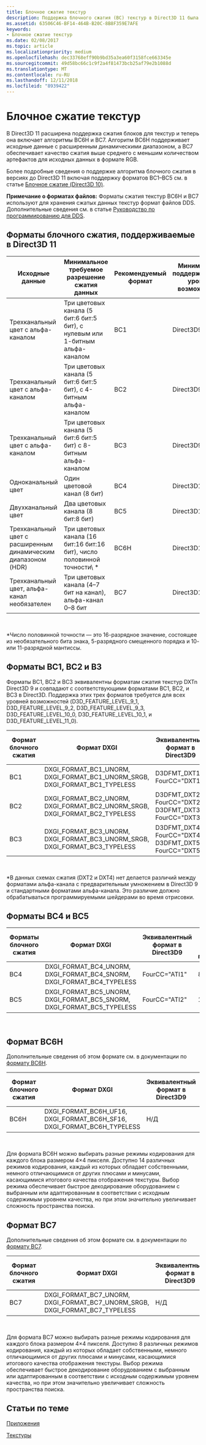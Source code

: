 ```yaml
---
title: Блочное сжатие текстур
description: Поддержка блочного сжатия (BC) текстур в Direct3D 11 была расширена, и теперь включает алгоритмы BC6H и BC7.
ms.assetid: 63506C46-BF14-464B-B20C-8B8F359E7AFE
keywords:
- Блочное сжатие текстур
ms.date: 02/08/2017
ms.topic: article
ms.localizationpriority: medium
ms.openlocfilehash: dec33768eff90b9bd35a3ea60f3158fce663345e
ms.sourcegitcommit: 49d58bc66c1c9f2a4f81473bcb25af79e2b1088d
ms.translationtype: MT
ms.contentlocale: ru-RU
ms.lasthandoff: 12/11/2018
ms.locfileid: "8939422"
---
```

# <a name="texture-block-compression"></a>Блочное сжатие текстур


В Direct3D 11 расширена поддержка сжатия блоков для текстур и теперь она включает алгоритмы BC6H и BC7. Алгоритм BC6H поддерживает исходные данные с расширенным динамическими диапазоном, а BC7 обеспечивает качество сжатия выше среднего с меньшим количеством артефактов для исходных данных в формате RGB.

Более подробные сведения о поддержке алгоритма блочного сжатия в версиях до Direct3D 11 включая поддержку форматов BC1–BC5 см. в статье [Блочное сжатие (Direct3D 10)](https://msdn.microsoft.com/library/windows/desktop/bb694531).

**Примечание о форматах файлов:** Форматы сжатия текстур BC6H и BC7 используют для хранения сжатых данных текстур формат файлов DDS. Дополнительные сведения см. в статье [Руководство по программированию для DDS](https://msdn.microsoft.com/library/windows/desktop/bb943991).

## <a name="span-idblockcompressionformatssupportedindirect3d11spanspan-idblockcompressionformatssupportedindirect3d11spanspan-idblockcompressionformatssupportedindirect3d11spanblock-compression-formats-supported-in-direct3d-11"></a><span id="Block_Compression_Formats_Supported_in_Direct3D_11"></span><span id="block_compression_formats_supported_in_direct3d_11"></span><span id="BLOCK_COMPRESSION_FORMATS_SUPPORTED_IN_DIRECT3D_11"></span>Форматы блочного сжатия, поддерживаемые в Direct3D 11


| Исходные данные                                  | Минимальное требуемое разрешение сжатия данных                              | Рекомендуемый формат | Минимальный поддерживаемый уровень возможностей |
|----------------------------------------------|---------------------------------------------------------------------------|--------------------|---------------------------------|
| Трехканальный цвет с альфа-каналом       | Три цветовых канала (5 бит:6 бит:5 бит), с нулевым или 1-битным альфа-каналом  | BC1                | Direct3D9.1                    |
| Трехканальный цвет с альфа-каналом       | Три цветовых канала (5 бит:6 бит:5 бит), с 4-битным альфа-каналом         | BC2                | Direct3D9.1                    |
| Трехканальный цвет с альфа-каналом       | Три цветовых канала (5 бит:6 бит:5 бит) с 8-битным альфа-каналом          | BC3                | Direct3D9.1                    |
| Одноканальный цвет                            | Один цветовой канал (8 бит)                                                | BC4                | Direct3D10                     |
| Двухканальный цвет                            | Два цветовых канала (8 бит:8 бит)                                        | BC5                | Direct3D10                     |
| Трехканальный цвет с расширенным динамическим диапазоном (HDR) | Три цветовых канала (16 бит:16 бит:16 бит), число половинной точности\ * | BC6H               | Direct3D11                     |
| Трехканальный цвет, альфа-канал необязателен  | Три цветовых канала (4–7 бит на канал), альфа-канал 0–8 бит  | BC7                | Direct3D11                     |

 

\*Число половинной точности — это 16-разрядное значение, состоящее из необязательного бита знака, 5-разрядного смещенного порядка и 10- или 11-разрядной мантиссы.
## <a name="span-idbc1bc2andb3formatsspanspan-idbc1bc2andb3formatsspanspan-idbc1bc2andb3formatsspanbc1-bc2-and-b3-formats"></a><span id="BC1__BC2__and_B3_Formats"></span><span id="bc1__bc2__and_b3_formats"></span><span id="BC1__BC2__AND_B3_FORMATS"></span>Форматы BC1, BC2 и В3


Форматы BC1, BC2 и BC3 эквивалентны форматам сжатия текстур DXTn Direct3D 9 и совпадают с соответствующими форматами BC1, BC2, и BC3 в Direct3D. Поддержка этих трех форматов требуется для всех уровней возможностей (D3D\_FEATURE\_LEVEL\_9\_1, D3D\_FEATURE\_LEVEL\_9\_2, D3D\_FEATURE\_LEVEL\_9\_3, D3D\_FEATURE\_LEVEL\_10\_0, D3D\_FEATURE\_LEVEL\_10\_1, и D3D\_FEATURE\_LEVEL\_11\_0).

| Формат блочного сжатия | Формат DXGI                                                                           | Эквивалентный формат в Direct3D9                               | Байт в блоке 4×4 пикселя |
|--------------------------|---------------------------------------------------------------------------------------|------------------------------------------------------------|---------------------------|
| BC1                      | DXGI\_FORMAT\_BC1\_UNORM, DXGI\_FORMAT\_BC1\_UNORM\_SRGB, DXGI\_FORMAT\_BC1\_TYPELESS | D3DFMT\_DXT1, FourCC="DXT1"                                | 8                         |
| BC2                      | DXGI\_FORMAT\_BC2\_UNORM, DXGI\_FORMAT\_BC2\_UNORM\_SRGB, DXGI\_FORMAT\_BC2\_TYPELESS | D3DFMT\_DXT2\*, FourCC="DXT2", D3DFMT\_DXT3, FourCC="DXT3" | 16                        |
| BC3                      | DXGI\_FORMAT\_BC3\_UNORM, DXGI\_FORMAT\_BC3\_UNORM\_SRGB, DXGI\_FORMAT\_BC3\_TYPELESS | D3DFMT\_DXT4\*, FourCC="DXT4", D3DFMT\_DXT5, FourCC="DXT5" | 16                        |

 

\*В данных схемах сжатия (DXT2 и DXT4) нет делается различий между форматами альфа-канала с предварительным умножением в Direct3D 9 и стандартными форматами альфа-канала. Это различие должно обрабатываться программируемыми шейдерами во время отрисовки.

## <a name="span-idbc4andbc5formatsspanspan-idbc4andbc5formatsspanspan-idbc4andbc5formatsspanbc4-and-bc5-formats"></a><span id="BC4_and_BC5_Formats"></span><span id="bc4_and_bc5_formats"></span><span id="BC4_AND_BC5_FORMATS"></span>Форматы BC4 и BC5


| Форматы блочного сжатия | Формат DXGI                                                                     | Эквивалентный формат в Direct3D9 | Байт в блоке 4×4 пикселя |
|--------------------------|---------------------------------------------------------------------------------|------------------------------|---------------------------|
| BC4                      | DXGI\_FORMAT\_BC4\_UNORM, DXGI\_FORMAT\_BC4\_SNORM, DXGI\_FORMAT\_BC4\_TYPELESS | FourCC="ATI1"                | 8                         |
| BC5                      | DXGI\_FORMAT\_BC5\_UNORM, DXGI\_FORMAT\_BC5\_SNORM, DXGI\_FORMAT\_BC5\_TYPELESS | FourCC="ATI2"                | 16                        |

 

## <a name="span-idbc6hformatspanspan-idbc6hformatspanspan-idbc6hformatspanbc6h-format"></a><span id="BC6H_Format"></span><span id="bc6h_format"></span><span id="BC6H_FORMAT"></span>Формат BC6H


Дополнительные сведения об этом формате см. в документации по [формату BC6H](https://msdn.microsoft.com/library/windows/desktop/hh308952).

| Формат блочного сжатия | Формат DXGI                                                                      | Эквивалентный формат в Direct3D9 | Байт в блоке 4×4 пикселя |
|--------------------------|----------------------------------------------------------------------------------|------------------------------|---------------------------|
| BC6H                     | DXGI\_FORMAT\_BC6H\_UF16, DXGI\_FORMAT\_BC6H\_SF16, DXGI\_FORMAT\_BC6H\_TYPELESS | Н/Д                          | 16                        |

 

Для формата BC6H можно выбирать разные режимы кодирования для каждого блока размером 4×4 пикселя. Доступно 14 различных режимов кодирования, каждый из которых обладает собственными, немного отличающимися от других плюсами и минусами, касающимися итогового качества отображения текстуры. Выбор режима обеспечивает быстрое декодирование оборудованием с выбранным или адаптированным в соответствии с исходным содержимым уровнем качества, но при этом значительно увеличивает сложность пространства поиска.

## <a name="span-idbc7formatspanspan-idbc7formatspanspan-idbc7formatspanbc7-format"></a><span id="BC7_Format"></span><span id="bc7_format"></span><span id="BC7_FORMAT"></span>Формат BC7


Дополнительные сведения об этом формате см. в документации по [формату BC7](https://msdn.microsoft.com/library/windows/desktop/hh308953).

| Формат блочного сжатия | Формат DXGI                                                                           | Эквивалентный формат в Direct3D9 | Байт в блоке 4×4 пикселя |
|--------------------------|---------------------------------------------------------------------------------------|------------------------------|---------------------------|
| BC7                      | DXGI\_FORMAT\_BC7\_UNORM, DXGI\_FORMAT\_BC7\_UNORM\_SRGB, DXGI\_FORMAT\_BC7\_TYPELESS | Н/Д                          | 16                        |

 

Для формата BC7 можно выбирать разные режимы кодирования для каждого блока размером 4×4 пикселя. Доступно 8 различных режимов кодирования, каждый из которых обладает собственными, немного отличающимися от других плюсами и минусами, касающимися итогового качества отображения текстуры. Выбор режима обеспечивает быстрое декодирование оборудованием с выбранным или адаптированным в соответствии с исходным содержимым уровнем качества, но при этом значительно увеличивает сложность пространства поиска.

## <a name="span-idrelated-topicsspanrelated-topics"></a><span id="related-topics"></span>Статьи по теме


[Приложения](appendix.md)

[Текстуры](https://msdn.microsoft.com/library/windows/desktop/ff476902)

 

 




